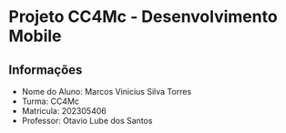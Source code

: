 # Projeto CC4Mc - Desenvolvimento Mobile

## Informações

- Nome do Aluno: Marcos Vinicius Silva Torres
- Turma: CC4Mc
- Matricula: 202305406
- Professor: Otavio Lube dos Santos



